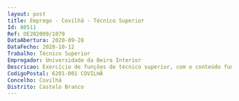 ```yaml
--- 
layout: post
title: Emprego - Covilhã - Técnico Superior
Id: 80511
Ref: OE202009/1079
DataAbertura: 2020-09-28
DataFecho: 2020-10-12
Trabalho: Técnico Superior
Empregador: Universidade da Beira Interior
Descricao: Exercício de funções de técnico superior, com o conteúdo funcional descrito no anexo referido no nº 2 do artigo 88º da Lei nº 35 2014, de 20 de junho, designadamente organização de iniciativas e projetos que promovam e divulguem a Instituição, assim como a sua participação física ou virtual em exposições e certames, ao nível nacional  participação em apresentações públicas com vista à promoção da Instituição  planeamento, organização e acompanhamento de eventos destinados a estudantes estrangeiros da UBI  estabelecimento, de acordo com orientações superiores, de contactos com as unidades da Universidade e com organismos e entidades externas, com vista ao desenvolvimento das atividades do Gabinete  produção e gestão de conteúdos diversos para os vários suportes de divulgação on line da UBI e resposta às solicitações de informação recebidas no GRP através dos diversos meios.
CodigoPostal: 6201-001 COVILHÃ
Concelho: Covilhã
Distrito: Castelo Branco
--- 
```

